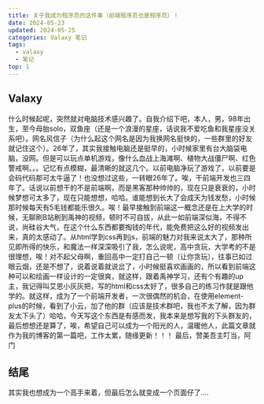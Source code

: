 ```yaml
---
title: 关于我成为程序员的这件事（前端程序员也是程序员）！
date: 2024-05-23
updated: 2024-05-25
categories: Valaxy 笔记
tags:
  - valaxy
  - 笔记
top: 1
---
```


## Valaxy

什么时候起呢，突然就对电脑技术感兴趣了。自我介绍下吧，本人，男，98年出生，至今母胎solo，双鱼座（还是一个浪漫的星座，话说我不爱吃鱼和我星座没关系吧）。网名风信子（为什么起这个网名是因为我换网名挺快的，一些群里的好友就记住这个）。26年了，其实我接触电脑还是挺早的，小时候家里有台大脑袋电脑，没网。但是可以玩点单机游戏，像什么血战上海滩啊、植物大战僵尸啊、红色警戒啊。。。记忆有点模糊，最清晰的就这几个。以前电脑净玩了游戏了，以前要是会码代码那可太牛逼了！也没想过这些，一转眼26年了。唉，干前端开发也三四年了。话说以前想干的不是前端啊，而是黑客那种帅帅的，现在只是衰衰的，小时候梦想可太多了，现在只能想想，哈哈。谁能想到长大了会成天为钱发愁，小时候那时候每天有5毛钱都能乐很久。唉！最早接触到前端这一概念还是在上大学的时候，无聊刷B站刷到禹神的视频，顿时不可自拔，从此一如前端深似海，不得不说，尚硅谷大气，在这个什么东西都要掏钱的年代，能免费把这么好的视频发出来，真的太感动了。从html学到css再到js，前端的魅力对我来说太大了，那种所见即所得的快乐，和魔法一样深深吸引了我，怎么说呢，高中贪玩，大学考的不是很理想，唉！对不起父母啊，重回高中一定打自己一顿（让你贪玩），往事已如过眼云烟，还是不想了，说着说着就说岔了，小时候挺喜欢画画的，所以看到前端这种可以和绘画一样设计的一定很爽，就这样，跟着禹神学习，还有个有趣的up主，我记得叫艾恩小灰灰把，写的html和css太好了，很多自己的练习作就是跟他学的。就这样，成为了一个前端开发者，一次很偶然的机会，在使用element-plus的时候，看到了小云，加了他的群（应该是技术群吧，我也不太了解，因为群友太下头了）哈哈，今天写这个东西是有感而发，我本来是想写我的下头群友的，最后想想还是算了，唉，希望自己可以成为一个阳光的人，温暖他人，此篇文章就作为我的博客的第一篇吧，工作太累，随缘更新！！！
最后，赞美吾主叮当，阿门

## 结尾

其实我也想成为一个高手来着，但最后怎么就变成一个页面仔了....
